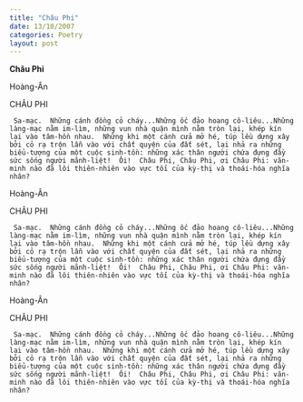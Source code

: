 ```yaml
---
title: "Châu Phi"
date: 13/10/2007
categories: Poetry
layout: post
---
```


**Châu Phi**

Hoàng-Ân

CHÂU PHI

     Sa-mạc.  Những cánh đồng cỏ cháy...Những ốc đảo hoang cô-liêu...Những làng-mạc nằm im-lìm, những vun nhà quận mình nằm tròn lại, khép kín lại vào tâm-hồn nhau.  Những khi một cánh cửa mở hé, túp lều dựng xây bởi cỏ rạ trộn lẫn vào với chất quyện của đất sét, lại nhả ra những biểu-tượng của một cuộc sinh-tồn: những xác thân người chứa đựng đầy sức sống người mãnh-liệt!  Ôi!  Châu Phi, Châu Phi, ơi Châu Phi: văn-minh nào đã lôi thiên-nhiên vào vực tối của kỳ-thị và thoái-hóa nghĩa nhân?

Hoàng-Ân

CHÂU PHI

     Sa-mạc.  Những cánh đồng cỏ cháy...Những ốc đảo hoang cô-liêu...Những làng-mạc nằm im-lìm, những vun nhà quận mình nằm tròn lại, khép kín lại vào tâm-hồn nhau.  Những khi một cánh cửa mở hé, túp lều dựng xây bởi cỏ rạ trộn lẫn vào với chất quyện của đất sét, lại nhả ra những biểu-tượng của một cuộc sinh-tồn: những xác thân người chứa đựng đầy sức sống người mãnh-liệt!  Ôi!  Châu Phi, Châu Phi, ơi Châu Phi: văn-minh nào đã lôi thiên-nhiên vào vực tối của kỳ-thị và thoái-hóa nghĩa nhân?

Hoàng-Ân

CHÂU PHI

     Sa-mạc.  Những cánh đồng cỏ cháy...Những ốc đảo hoang cô-liêu...Những làng-mạc nằm im-lìm, những vun nhà quận mình nằm tròn lại, khép kín lại vào tâm-hồn nhau.  Những khi một cánh cửa mở hé, túp lều dựng xây bởi cỏ rạ trộn lẫn vào với chất quyện của đất sét, lại nhả ra những biểu-tượng của một cuộc sinh-tồn: những xác thân người chứa đựng đầy sức sống người mãnh-liệt!  Ôi!  Châu Phi, Châu Phi, ơi Châu Phi: văn-minh nào đã lôi thiên-nhiên vào vực tối của kỳ-thị và thoái-hóa nghĩa nhân?
